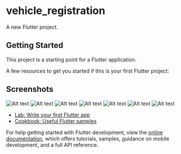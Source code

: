 # vehicle_registration

A new Flutter project.

## Getting Started

This project is a starting point for a Flutter application.

A few resources to get you started if this is your first Flutter project:

## Screenshots

![Alt text](assets/login.png?raw=true)
![Alt text](assets/register.png?raw=true)
![Alt text](assets/splash.gif?raw=true)
![Alt text](assets/profile.png?raw=true)
![Alt text](assets/drawer.png?raw=true)
![Alt text](assets/vehicleinfo.png?raw=true)
![Alt text](assets/homepage.png?raw=true)


- [Lab: Write your first Flutter app](https://docs.flutter.dev/get-started/codelab)
- [Cookbook: Useful Flutter samples](https://docs.flutter.dev/cookbook)

For help getting started with Flutter development, view the
[online documentation](https://docs.flutter.dev/), which offers tutorials,
samples, guidance on mobile development, and a full API reference.
